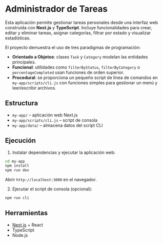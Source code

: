 # Administrador de Tareas

Esta aplicación permite gestionar tareas personales desde una interfaz web construida con **Next.js** y **TypeScript**. Incluye funcionalidades para crear, editar y eliminar tareas, asignar categorías, filtrar por estado y visualizar estadísticas.

El proyecto demuestra el uso de tres paradigmas de programación:

- **Orientado a Objetos**: clases `Task` y `Category` modelan las entidades principales.
- **Funcional**: utilidades como `filterByStatus`, `filterByCategory` o `percentageCompleted` usan funciones de orden superior.
- **Procedural**: se proporciona un pequeño script de línea de comandos en `my-app/scripts/cli.js` con funciones simples para gestionar un menú y leer/escribir archivos.

## Estructura

- `my-app/` – aplicación web Next.js
- `my-app/scripts/cli.js` – script de consola
- `my-app/data/` – almacena datos del script CLI

## Ejecución

1. Instalar dependencias y ejecutar la aplicación web:

```bash
cd my-app
npm install
npm run dev
```

Abrir `http://localhost:3000` en el navegador.

2. Ejecutar el script de consola (opcional):

```bash
npm run cli
```

## Herramientas

- [Next.js](https://nextjs.org/) + React
- TypeScript
- Node.js

